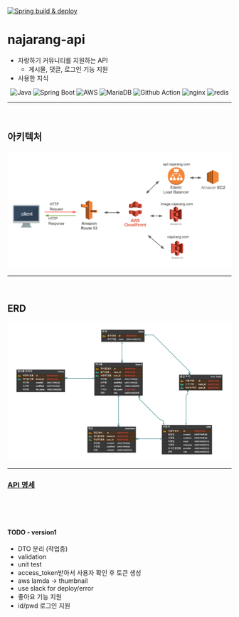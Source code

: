 [![Spring build & deploy](https://github.com/dongisarang/najarang-api/actions/workflows/gradle.yml/badge.svg?branch=master)](https://github.com/dongisarang/najarang-api/actions/workflows/gradle.yml) 
# najarang-api
- 자랑하기 커뮤니티를 지원하는 API
    -  게시물, 댓글, 로그인 기능 지원
-  사용한 지식
<div align="center">

![Java](https://img.shields.io/badge/java-007396.svg?style=for-the-badge&logo=java&logoColor=white) ![Spring Boot](https://img.shields.io/badge/springboot-%236DB33F.svg?style=for-the-badge&logo=springboot&logoColor=white) ![AWS](https://img.shields.io/badge/AWS-%23FF9900.svg?style=for-the-badge&logo=amazon-aws&logoColor=white) ![MariaDB](https://img.shields.io/badge/MariaDB-003545.svg?style=for-the-badge&logo=mariadb&logoColor=white) ![Github Action](https://img.shields.io/badge/GithubAction-2088FF.svg?style=for-the-badge&logo=github-actions&logoColor=white) ![nginx](https://img.shields.io/badge/nginx-009639.svg?style=for-the-badge&logo=nginx&logoColor=white) ![redis](https://img.shields.io/badge/redis-DC382D.svg?style=for-the-badge&logo=redis&logoColor=white)
    </div>


---
<br>

## 아키텍처
![](https://github.com/dongisarang/najarang-docs/blob/master/ARCHITECTURE/architecture1.PNG)
<br>

***
<br>

## ERD
![](https://github.com/dongisarang/najarang-docs/blob/master/DB/210727_erd.PNG)
<br>

***
### [API 명세](https://github.com/dongisarang/najarang-api/wiki/najarang-api) 

<br><br><br>

#### TODO - version1
- DTO 분리 (작업중)
- validation
- unit test
- access_token받아서 사용자 확인 후 토큰 생성
- aws lamda -> thumbnail
- use slack for deploy/error 
- 좋아요 기능 지원
- id/pwd 로그인 지원
